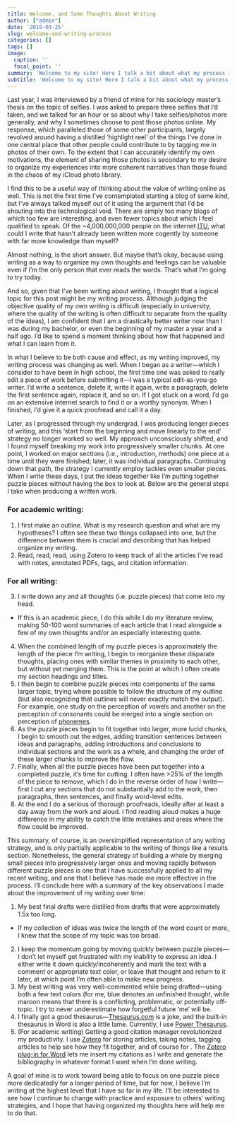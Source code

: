 ```yaml
---
title: Welcome, and Some Thoughts About Writing
author: ["admin"]
date: '2019-03-25'
slug: welcome-and-writing-process
categories: []
tags: []
image:
  caption: ''
  focal_point: ''
summary: 'Welcome to my site! Here I talk a bit about what my process is for writing and why I decided to write anything here at all.'
subtitle: 'Welcome to my site! Here I talk a bit about what my process is for writing and why I decided to write anything here at all.'
---
```

Last year, I was interviewed by a friend of mine for his sociology master’s thesis on the topic of selfies. I was asked to prepare three selfies that I’d taken, and we talked for an hour or so about why I take selfies/photos more generally, and why I sometimes choose to post those photos online. My response, which paralleled those of some other participants, largely revolved around having a distilled ‘highlight reel’ of the things I’ve done in one central place that other people could contribute to by tagging me in photos of their own. To the extent that I can accurately identify my own motivations, the element of sharing those photos is secondary to my desire to organize my experiences into more coherent narratives than those found in the chaos of my iCloud photo library. 

I find this to be a useful way of thinking about the value of writing online as well. This is not the first time I’ve contemplated starting a blog of some kind, but I’ve always talked myself out of it using the argument that I’d be shouting into the technological void. There are simply too many blogs of which too few are interesting, and even fewer topics about which I feel qualified to speak. Of the ~4,000,000,000 people on the internet [ITU](https://www.itu.int/en/ITU-D/Statistics/Pages/stat/default.aspx), what could I write that hasn’t already been written more cogently by someone with far more knowledge than myself?

Almost nothing, is the short answer. But maybe that’s okay, because using writing as a way to organize my own thoughts and feelings can be valuable even if I’m the only person that ever reads the words. That’s what I’m going to try today. 

And so, given that I’ve been writing about writing, I thought that a logical topic for this post might be my writing process. Although judging the objective quality of my own writing is difficult (especially in university, where the quality of the writing is often difficult to separate from the quality of the ideas), I am confident that I am a drastically better writer now than I was during my bachelor, or even the beginning of my master a year and a half ago. I’d like to spend a moment thinking about how that happened and what I can learn from it. 

In what I believe to be both cause and effect, as my writing improved, my writing process was changing as well. When I began as a writer—which I consider to have been in high school, the first time one was asked to really edit a piece of work before submitting it—I was a typical edit-as-you-go writer. I’d write a sentence, delete it, write it again, write a paragraph, delete the first sentence again, replace it, and so on. If I got stuck on a word, I’d go on an extensive internet search to find it or a worthy synonym. When I finished, I’d give it a quick proofread and call it a day. 

Later, as I progressed through my undergrad, I was producing longer pieces of writing, and this ‘start from the beginning and move linearly to the end’ strategy no longer worked so well. My approach unconsciously shifted, and I found myself breaking my work into progressively smaller chunks. At one point, I worked on major sections (i.e., introduction, methods) one piece at a time until they were finished; later, it was individual paragraphs. Continuing down that path, the strategy I currently employ tackles even smaller pieces. When I write these days, I put the ideas together like I’m putting together puzzle pieces without having the box to look at. Below are the general steps I take when producing a written work. 

### **For academic writing**:

1. I first make an outline. What is my research question and what are my hypotheses? I often see these two things collapsed into one, but the difference between them is crucial and  describing that has helped organize my writing. 
2. Read, read, read, using Zotero to keep track of all the articles I’ve read with notes, annotated PDFs, tags, and citation information.

### **For all writing**:
	
3. I write down any and all thoughts (i.e. puzzle pieces) that come into my head. 
  * If this is an academic piece, I do this while I do my literature review, making 50-100 word summaries of each article that I read alongside a few of my own thoughts and/or an especially interesting quote.
4. When the combined length of my puzzle pieces is approximately the length of the piece I’m writing, I begin to reorganize these disparate thoughts, placing ones with similar themes in proximity to each other, but without yet merging them. This is the point at which I often create my section headings and titles.
5. I then begin to combine puzzle pieces into components of the same larger topic, trying where possible to follow the structure of my outline (but also recognizing that outlines will never exactly match the output). For example, one study on the perception of vowels and another on the perception of consonants could be merged into a single section on perception of <abbr title="In linguistics, a phoneme is a theoretical cognitive unit that comprises all of the possible acoustic patterns that are perceived as instances of the same sound without changing the meaning. My [m] sound may be quantitatively different from your [m] sound, but we perceive both as instances of /m/ and understand each other when we say 'mom'">phonemes</abbr>.
6. As the puzzle pieces begin to fit together into larger, more lucid chunks, I begin to smooth out the edges, adding transition sentences between ideas and paragraphs, adding introductions and conclusions to individual sections and the work as a whole, and changing the order of these larger chunks to improve the flow.
7. Finally, when all the puzzle pieces have been put together into a completed puzzle, it’s time for cutting. I often have >25% of the length of the piece to remove, which I do in the reverse order of how I write—first I cut any sections that do not substantially add to the work, then paragraphs, then sentences, and finally word-level edits. 
8. At the end I do a serious of thorough proofreads, ideally after at least a day away from the work and aloud. I find reading aloud makes a huge difference in my ability to catch the little mistakes and areas where the flow could be improved. 
	
This summary, of course, is an oversimplified representation of any writing strategy, and is only partially applicable to the writing of things like a results section. Nonetheless, the general strategy of building a whole by merging small pieces into progressively larger ones and moving rapidly between different puzzle pieces is one that I have successfully applied to all my recent writing, and one that I believe has made me more effective in the process. I’ll conclude here with a summary of the key observations I made about the improvement of my writing over time:

1. My best final drafts were distilled from drafts that were approximately 1.5x too long.
  * If my collection of ideas was twice the length of the word count or more, I knew that the scope of my topic was too broad.
2. I keep the momentum going by moving quickly between puzzle pieces—I don’t let myself get frustrated with my inability to express an idea. I either write it down quickly/incoherently and mark the text with a comment or appropriate text color, or leave that thought and return to it later, at which point I’m often able to make new progress.
3. My best writing was very well-commented while being drafted—using both a few text colors (for me, blue denotes an unfinished thought, while maroon means that there is a conflicting, problematic, or potentially off-topic. I try to never underestimate how forgetful future ‘me’ will be.
4. I finally got a good thesaurus—[Thesaurus.com](https://www.thesaurus.com) is a joke, and the built-in thesaurus in Word is also a little lame. Currently, I use [Power Thesaurus](https://www.itu.int/en/ITU-D/Statistics/Pages/stat/default.aspx).
5. (For academic writing) Getting a good citation manager revolutionized my productivity. I use [Zotero]( https://www.zotero.org/) for storing articles, taking notes, tagging articles to help see how they fit together, and of course for . The [Zotero plug-in for Word]( https://www.zotero.org/support/word_processor_plugin_installation) lets me insert my citations as I write and generate the bibliography in whatever format I want when I’m done writing.

A goal of mine is to work toward being able to focus on one puzzle piece more dedicatedly for a longer period of time, but for now, I believe I’m writing at the highest level that I have so far in my life. I’ll be interested to see how I continue to change with practice and exposure to others’ writing strategies, and I hope that having organized my thoughts here will help me to do that.
